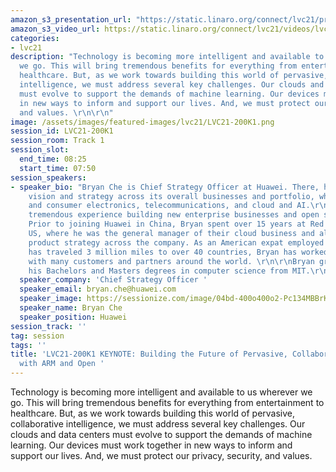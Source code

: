 ```yaml
---
amazon_s3_presentation_url: "https://static.linaro.org/connect/lvc21/presentations/lvc21-200k1.pdf"
amazon_s3_video_url: https://static.linaro.org/connect/lvc21/videos/lvc21-200k1.mp4
categories:
- lvc21
description: "Technology is becoming more intelligent and available to us wherever
  we go. This will bring tremendous benefits for everything from entertainment to
  healthcare. But, as we work towards building this world of pervasive, collaborative
  intelligence, we must address several key challenges. Our clouds and datacenters
  must evolve to support the demands of machine learning. Our devices must work together
  in new ways to inform and support our lives. And, we must protect our privacy, security,
  and values. \r\n\r\n"
image: /assets/images/featured-images/lvc21/LVC21-200K1.png
session_id: LVC21-200K1
session_room: Track 1
session_slot:
  end_time: 08:25
  start_time: 07:50
session_speakers:
- speaker_bio: "Bryan Che is Chief Strategy Officer at Huawei. There, he leads Huawei’s
    vision and strategy across its overall businesses and portfolio, which spans mobile
    and consumer electronics, telecommunications, and cloud and AI.\r\n\r\nBryan has
    tremendous experience building new enterprise businesses and open source technologies.
    Prior to joining Huawei in China, Bryan spent over 15 years at Red Hat in the
    US, where he was the general manager of their cloud business and also led overall
    product strategy across the company. As an American expat employed in China who
    has traveled 3 million miles to over 40 countries, Bryan has worked extensively
    with many customers and partners around the world. \r\n\r\nBryan graduated with
    his Bachelors and Masters degrees in computer science from MIT.\r\n"
  speaker_company: 'Chief Strategy Officer '
  speaker_email: bryan.che@huawei.com
  speaker_image: https://sessionize.com/image/04bd-400o400o2-Pc134MBBrKGJj5WNCY7JmS.png
  speaker_name: Bryan Che
  speaker_position: Huawei
session_track: ''
tag: session
tags: ''
title: 'LVC21-200K1 KEYNOTE: Building the Future of Pervasive, Collaborative Intelligence
  with ARM and Open '
---
```


<p>Technology is becoming more intelligent and available to us wherever we go. This will bring tremendous benefits for everything from entertainment to healthcare. But, as we work towards building this world of pervasive, collaborative intelligence, we must address several key challenges. Our clouds and data centers must evolve to support the demands of machine learning. Our devices must work together in new ways to inform and support our lives. And, we must protect our privacy, security, and values.&nbsp;</p>